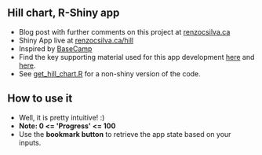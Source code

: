 ## Hill chart, R-Shiny app

- Blog post with further comments on this project at [renzocsilva.ca](https://renzocsilva.ca/posts/hill-charts-in-r/)    
- Shiny App live at [renzocsilva.ca/hill](https://renzocsilva.ca/hill)  
- Inspired by [BaseCamp](https://basecamp.com/features/hill-charts)  
- Find the key supporting material used for this app development [here](https://shiny.rstudio.com/articles/bookmarking-state.html) and [here](https://groups.google.com/forum/#!topic/shiny-discuss/FeqU0AoTpz0).  
- See [get_hill_chart.R](https://github.com/renzocsilva/hill_chart/blob/master/get_hill_chart.R) for a non-shiny version of the code.   

## How to use it
- Well, it is pretty intuitive! :) 
- **Note: 0 <= 'Progress' <= 100**  
- Use the **bookmark button** to retrieve the app state based on your inputs.


